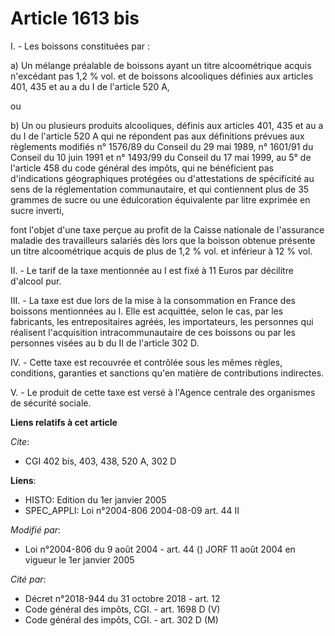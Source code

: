 # Article 1613 bis

I. - Les boissons constituées par :

a) Un mélange préalable de boissons ayant un titre alcoométrique acquis n'excédant pas 1,2 % vol. et de boissons alcooliques
définies aux articles 401, 435 et au a du I de l'article 520 A,

ou

b) Un ou plusieurs produits alcooliques, définis aux articles 401, 435 et au a du I de l'article 520 A qui ne répondent pas
aux définitions prévues aux règlements modifiés n° 1576/89 du Conseil du 29 mai 1989, n° 1601/91 du Conseil du 10 juin 1991
et n° 1493/99 du Conseil du 17 mai 1999, au 5° de l'article 458 du code général des impôts, qui ne bénéficient pas
d'indications géographiques protégées ou d'attestations de spécificité au sens de la réglementation communautaire, et qui
contiennent plus de 35 grammes de sucre ou une édulcoration équivalente par litre exprimée en sucre inverti,

font l'objet d'une taxe perçue au profit de la Caisse nationale de l'assurance maladie des travailleurs salariés dès lors que
la boisson obtenue présente un titre alcoométrique acquis de plus de 1,2 % vol. et inférieur à 12 % vol.

II. - Le tarif de la taxe mentionnée au I est fixé à 11 Euros par décilitre d'alcool pur.

III. - La taxe est due lors de la mise à la consommation en France des boissons mentionnées au I. Elle est acquittée, selon
le cas, par les fabricants, les entrepositaires agréés, les importateurs, les personnes qui réalisent l'acquisition
intracommunautaire de ces boissons ou par les personnes visées au b du II de l'article 302 D.

IV. - Cette taxe est recouvrée et contrôlée sous les mêmes règles, conditions, garanties et sanctions qu'en matière de
contributions indirectes.

V. - Le produit de cette taxe est versé à l'Agence centrale des organismes de sécurité sociale.

**Liens relatifs à cet article**

_Cite_:

  - CGI 402 bis, 403, 438, 520 A, 302 D

**Liens**:

  - HISTO: Edition du 1er janvier 2005
  - SPEC_APPLI: Loi n°2004-806 2004-08-09 art. 44 II

_Modifié par_:

  - Loi n°2004-806 du 9 août 2004 - art. 44 () JORF 11 août 2004 en vigueur le 1er janvier 2005

_Cité par_:

  - Décret n°2018-944 du 31 octobre 2018 - art. 12
  - Code général des impôts, CGI. - art. 1698 D (V)
  - Code général des impôts, CGI. - art. 302 D (M)
